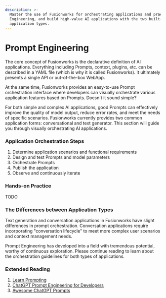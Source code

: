 ```yaml
---
description: >-
  Master the use of Fusionworks for orchestrating applications and practicing Prompt
  Engineering, and build high-value AI applications with the two built-in
  application types.
---
```

<!-- TODO -->
# Prompt Engineering

The core concept of Fusionworks is the declarative definition of AI applications. Everything including Prompts, context, plugins, etc. can be described in a YAML file (which is why it is called Fusionworks). It ultimately presents a single API or out-of-the-box WebApp.

At the same time, Fusionworks provides an easy-to-use Prompt orchestration interface where developers can visually orchestrate various application features based on Prompts. Doesn't it sound simple?

For both simple and complex AI applications, good Prompts can effectively improve the quality of model output, reduce error rates, and meet the needs of specific scenarios. Fusionworks currently provides two common application forms: conversational and text generator. This section will guide you through visually orchestrating AI applications.

### Application Orchestration Steps

1. Determine application scenarios and functional requirements
2. Design and test Prompts and model parameters
3. Orchestrate Prompts
4. Publish the application
5. Observe and continuously iterate

### Hands-on Practice

TODO

### The Differences between Application Types

Text generation and conversation applications in Fusionworks have slight differences in prompt orchestration. Conversation applications require incorporating "conversation lifecycle" to meet more complex user scenarios and context management needs.

Prompt Engineering has developed into a field with tremendous potential, worthy of continuous exploration. Please continue reading to learn about the orchestration guidelines for both types of applications.

### Extended Reading

1. [Learn Prompting](https://learnprompting.org/)
2. [ChatGPT Prompt Engineering for Developers](https://www.deeplearning.ai/short-courses/chatgpt-prompt-engineering-for-developers/)
3. [Awesome ChatGPT Prompts](https://github.com/f/awesome-chatgpt-prompts)

